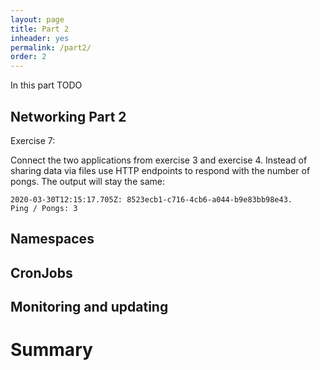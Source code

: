 ```yaml
---
layout: page
title: Part 2
inheader: yes
permalink: /part2/
order: 2
---
```


In this part TODO

## Networking Part 2 ##

Exercise 7:

Connect the two applications from exercise 3 and exercise 4. Instead of sharing data via files use HTTP endpoints to respond with the number of pongs. The output will stay the same:

```
2020-03-30T12:15:17.705Z: 8523ecb1-c716-4cb6-a044-b9e83bb98e43.
Ping / Pongs: 3
```

## Namespaces ##

## CronJobs ##

## Monitoring and updating ##

# Summary #